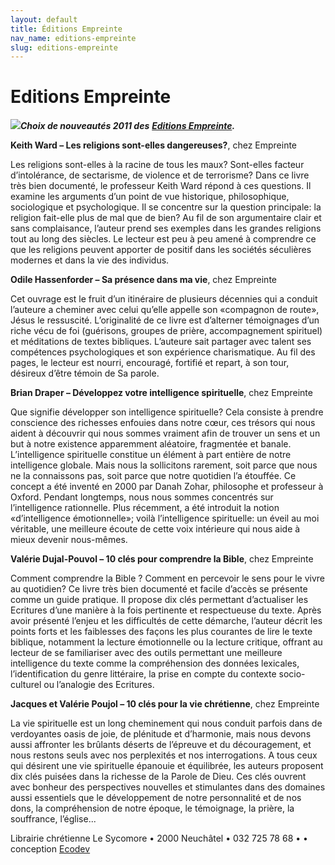 ```yaml
---
layout: default
title: Éditions Empreinte
nav_name: editions-empreinte
slug: editions-empreinte
---
```


Editions Empreinte
==================

***![](/images/header_img.jpg)Choix de nouveautés 2011 des*** [***Editions Empreinte***](http://www.editions-empreinte.com/catalog.php?rub=6&ss_rub=6)***.***

**Keith Ward – Les religions sont-elles dangereuses?**, chez Empreinte

Les religions sont-elles à la racine de tous les maux? Sont-elles facteur d’intolérance, de sectarisme, de violence et de terrorisme? Dans ce livre très bien documenté, le professeur Keith Ward répond à ces questions. Il examine les arguments d’un point de vue historique, philosophique, sociologique et psychologique. Il se concentre sur la question principale: la religion fait-elle plus de mal que de bien? Au fil de son argumentaire clair et sans complaisance, l’auteur prend ses exemples dans les grandes religions tout au long des siècles. Le lecteur est peu à peu amené à comprendre ce que les religions peuvent apporter de positif dans les sociétés séculières modernes et dans la vie des individus.

**Odile Hassenforder – Sa présence dans ma vie**, chez Empreinte

Cet ouvrage est le fruit d’un itinéraire de plusieurs décennies qui a conduit l’auteure a cheminer avec celui qu’elle appelle son «compagnon de route», Jésus le ressuscité. L’originalité de ce livre est d’alterner témoignages d’un riche vécu de foi (guérisons, groupes de prière, accompagnement spirituel) et méditations de textes bibliques. L’auteure sait partager avec talent ses compétences psychologiques et son expérience charismatique. Au fil des pages, le lecteur est nourri, encouragé, fortifié et repart, à son tour, désireux d’être témoin de Sa parole.

**Brian Draper – Développez votre intelligence spirituelle**, chez Empreinte

Que signifie développer son intelligence spirituelle? Cela consiste à prendre conscience des richesses enfouies dans notre cœur, ces trésors qui nous aident à découvrir qui nous sommes vraiment afin de trouver un sens et un but à notre existence apparemment aléatoire, fragmentée et banale. L’intelligence spirituelle constitue un élément à part entière de notre intelligence globale. Mais nous la sollicitons rarement, soit parce que nous ne la connaissons pas, soit parce que notre quotidien l’a étouffée. Ce concept a été inventé en 2000 par Danah Zohar, philosophe et professeur à Oxford. Pendant longtemps, nous nous sommes concentrés sur l’intelligence rationnelle. Plus récemment, a été introduit la notion «d’intelligence émotionnelle»; voilà l’intelligence spirituelle: un éveil au moi véritable, une meilleure écoute de cette voix intérieure qui nous aide à mieux devenir nous-mêmes.

**Valérie Dujal-Pouvol – 10 clés pour comprendre la Bible**, chez Empreinte

Comment comprendre la Bible ? Comment en percevoir le sens pour le vivre au quotidien? Ce livre très bien documenté et facile d’accès se présente comme un guide pratique. Il propose dix clés permettant d’actualiser les Ecritures d’une manière à la fois pertinente et respectueuse du texte. Après avoir présenté l’enjeu et les difficultés de cette démarche, l’auteur décrit les points forts et les faiblesses des façons les plus courantes de lire le texte biblique, notamment la lecture émotionnelle ou la lecture critique, offrant au lecteur de se familiariser avec des outils permettant une meilleure intelligence du texte comme la compréhension des données lexicales, l’identification du genre littéraire, la prise en compte du contexte socio-culturel ou l’analogie des Ecritures.

**Jacques et Valérie Poujol – 10 clés pour la vie chrétienne**, chez Empreinte

La vie spirituelle est un long cheminement qui nous conduit parfois dans de verdoyantes oasis de joie, de plénitude et d’harmonie, mais nous devons aussi affronter les brûlants déserts de l’épreuve et du découragement, et nous restons seuls avec nos perplexités et nos interrogations. A tous ceux qui désirent une vie spirituelle épanouie et équilibrée, les auteurs proposent dix clés puisées dans la richesse de la Parole de Dieu. Ces clés ouvrent avec bonheur des perspectives nouvelles et stimulantes dans des domaines aussi essentiels que le développement de notre personnalité et de nos dons, la compréhension de notre époque, le témoignage, la prière, la souffrance, l’église...

Librairie chrétienne Le Sycomore • 2000 Neuchâtel • 032 725 78 68 •
• conception [Ecodev](http://ecodev.ch)

